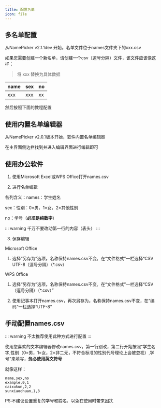 ```yaml
---
title: 配置名单
icon: file
---
```


## 多名单配置

从NamePicker v2.1.1dev 开始，名单文件位于names文件夹下的xxx.csv

如果您需要创建一个新名单，请创建一个csv（逗号分隔）文件，该文件应该像这样：

> 将 xxx 替换为具体数据

|name|sex|no|
|----|---|--|
|xxx|xxx|xx|

然后按照下面的教程配置

## 使用内置名单编辑器

从NamePicker v2.0.1版本开始，软件内置名单编辑器

在主界面侧边栏找到并进入编辑界面进行编辑即可

## 使用办公软件

1. 使用Microsoft Excel或WPS Office打开names.csv

2. 进行名单编辑

各列含义：names：学生姓名

sex：性别：0=男，1=女，2=其他性别

no：学号（**必须是纯数字**）

::: warning
千万不要改动第一行的内容（表头）
:::

3. 保存编辑

Microsoft Office

1. 选择“另存为”选项，名称保持names.csv不变，在“文件格式”一栏选择“CSV UTF-8（逗号分隔）（*.csv）

WPS Office

1. 选择“另存为”选项，名称保持names.csv不变，在“文件格式”一栏选择“CSV （逗号分隔）（*.csv）”

2. 使用记事本打开names.csv，再次另存为，名称保持names.csv不变，在“编码”一栏选择“UTF-8”

## 手动配置names.csv

::: warning
不太推荐使用此种方式进行配置
:::

使用您喜欢的文本编辑器修改names.csv，第一行别改，第二行开始按照"学生名字,性别（0=男，1=女，2=非二元，不符合标准的性别代号理论上会被忽视）,学号"来填写，**务必使用英文符号**

就像这样：
```
name,sex,no
example,0,1
caixukun,2,2
sunxiaochuan,1,3
```
PS:不建议设置重复的学号和姓名，以免在使用时带来困扰
